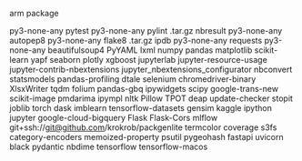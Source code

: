 arm             package

py3-none-any    pytest
py3-none-any    pylint
.tar.gz         nbresult
py3-none-any    autopep8
py3-none-any    flake8
.tar.gz         ipdb
py3-none-any    requests
py3-none-any    beautifulsoup4
                PyYAML
                lxml
                numpy
                pandas
                matplotlib
                scikit-learn
                yapf
                seaborn
                plotly
                xgboost
                jupyterlab
                jupyter-resource-usage
                jupyter-contrib-nbextensions
                jupyter_nbextensions_configurator
                nbconvert
                statsmodels
                pandas-profiling
                dtale
                selenium
                chromedriver-binary
                XlsxWriter
                tqdm
                folium
                pandas-gbq
                ipywidgets
                scipy
                google-trans-new
                scikit-image
                pmdarima
                ipympl
                nltk
                Pillow
                TPOT
                deap
                update-checker
                stopit
                joblib
                torch
                dask
                imblearn
                tensorflow-datasets
                gensim
                kaggle
                ipython
                jupyter
                google-cloud-bigquery
                Flask
                Flask-Cors
                mlflow
                git+ssh://git@github.com/krokrob/packgenlite
                termcolor
                coverage
                s3fs
                category-encoders
                memoized-property
                psutil
                pygeohash
                fastapi
                uvicorn
                black
                pydantic
                nbdime
                tensorflow
                tensorflow-macos
